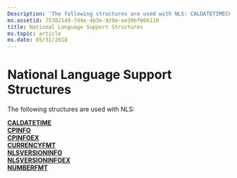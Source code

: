 ```yaml
---
Description: 'The following structures are used with NLS: CALDATETIMECPINFOCPINFOEXCURRENCYFMTNLSVERSIONINFONLSVERSIONINFOEXNUMBERFMT'
ms.assetid: 75382149-7d4e-4b3e-929e-ee39bf666110
title: National Language Support Structures
ms.topic: article
ms.date: 05/31/2018
---
```


# National Language Support Structures

The following structures are used with NLS:

<dl>

[**CALDATETIME**](caldatetime.md)  
[**CPINFO**](/windows/desktop/api/Winnls/ns-winnls-cpinfo)  
[**CPINFOEX**](/windows/desktop/api/Winnls/ns-winnls-cpinfoexa)  
[**CURRENCYFMT**](/windows/desktop/api/Winnls/ns-winnls-currencyfmta)  
[**NLSVERSIONINFO**](/windows/win32/api/winnls/ns-winnls-nlsversioninfo-r1)  
[**NLSVERSIONINFOEX**](/windows/desktop/api/Winnls/ns-winnls-nlsversioninfoex)  
[**NUMBERFMT**](/windows/desktop/api/Winnls/ns-winnls-numberfmta)  
</dl>

 

 



